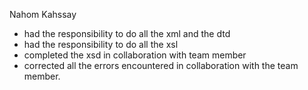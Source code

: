 Nahom Kahssay
- had the responsibility to do all the xml and the dtd
- had the responsibility to do all the xsl
- completed the xsd in collaboration with team member
- corrected all the errors encountered in collaboration with the team member.

